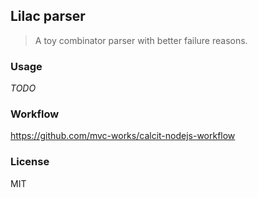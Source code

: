 
Lilac parser
----

> A toy combinator parser with better failure reasons.

### Usage

_TODO_

### Workflow

https://github.com/mvc-works/calcit-nodejs-workflow

### License

MIT
